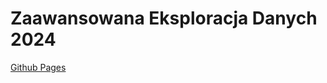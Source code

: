 # Zaawansowana Eksploracja Danych 2024

[Github Pages](https://mpietr.github.io/ZED-mpbatteries/project.html)
